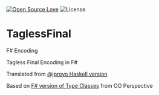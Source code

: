 [![Open Source Love](https://badges.frapsoft.com/os/v1/open-source.svg?v=103)](https://github.com/ellerbrock/open-source-badges/)
![License](https://img.shields.io/badge/License-Apache%202.0-blue.svg)

# TaglessFinal
F# Encoding

Tagless Final Encoding in F# 

Translated from [@jproyo Haskell version](https://jproyo.github.io/posts/2019-03-17-tagless-final-haskell.html)

Based on [F# version of Type Classes](http://www.fssnip.net/7Tr/title/F-version-of-Type-Classes-from-OO-Perspective) from OO Perspective
